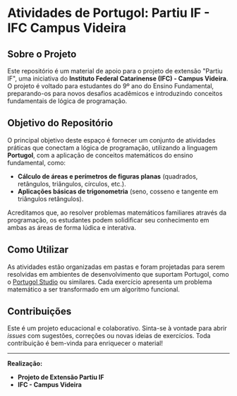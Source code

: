 # Atividades de Portugol: Partiu IF - IFC Campus Videira

## Sobre o Projeto

Este repositório é um material de apoio para o projeto de extensão "Partiu IF", uma iniciativa do **Instituto Federal Catarinense (IFC) - Campus Videira**. O projeto é voltado para estudantes do 9º ano do Ensino Fundamental, preparando-os para novos desafios acadêmicos e introduzindo conceitos fundamentais de lógica de programação.

## Objetivo do Repositório

O principal objetivo deste espaço é fornecer um conjunto de atividades práticas que conectam a lógica de programação, utilizando a linguagem **Portugol**, com a aplicação de conceitos matemáticos do ensino fundamental, como:

-   **Cálculo de áreas e perímetros de figuras planas** (quadrados, retângulos, triângulos, círculos, etc.).
-   **Aplicações básicas de trigonometria** (seno, cosseno e tangente em triângulos retângulos).

Acreditamos que, ao resolver problemas matemáticos familiares através da programação, os estudantes podem solidificar seu conhecimento em ambas as áreas de forma lúdica e interativa.

## Como Utilizar

As atividades estão organizadas em pastas e foram projetadas para serem resolvidas em ambientes de desenvolvimento que suportam Portugol, como o [Portugol Studio](https://portugol-studio.github.io/) ou similares. Cada exercício apresenta um problema matemático a ser transformado em um algoritmo funcional.

## Contribuições

Este é um projeto educacional e colaborativo. Sinta-se à vontade para abrir *issues* com sugestões, correções ou novas ideias de exercícios. Toda contribuição é bem-vinda para enriquecer o material!

---
**Realização:**
* **Projeto de Extensão Partiu IF**
* **IFC - Campus Videira**
